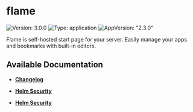 # flame

![Version: 3.0.0](https://img.shields.io/badge/Version-3.0.0-informational?style=flat-square) ![Type: application](https://img.shields.io/badge/Type-application-informational?style=flat-square) ![AppVersion: "2.3.0"](https://img.shields.io/badge/AppVersion-"2.3.0"-informational?style=flat-square)

Flame is self-hosted start page for your server. Easily manage your apps and bookmarks with built-in editors.

## Available Documentation

- [**Changelog**](CHANGELOG)

- [**Helm Security**](container-security)

- [**Helm Security**](helm-security)

